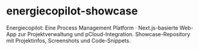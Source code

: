 # energiecopilot-showcase
Energiecopilot: Eine Process Management Platform · Next.js-basierte Web-App zur Projektverwaltung und pCloud-Integration.  Showcase-Repository mit Projektinfos, Screenshots und Code-Snippets.
